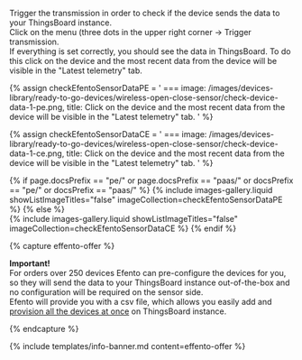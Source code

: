 Trigger the transmission in order to check if the device sends the data to your ThingsBoard instance.  
Click on the menu (three dots in the upper right corner -> Trigger transmission.  
If everything is set correctly, you should see the data in ThingsBoard. To do this click on the device and the most recent data from the device will be visible in the "Latest telemetry" tab.

{% assign checkEfentoSensorDataPE = '
    ===
        image: /images/devices-library/ready-to-go-devices/wireless-open-close-sensor/check-device-data-1-pe.png,
        title: Click on the device and the most recent data from the device will be visible in the "Latest telemetry" tab.
'
%}

{% assign checkEfentoSensorDataCE = '
    ===
        image: /images/devices-library/ready-to-go-devices/wireless-open-close-sensor/check-device-data-1-ce.png,
        title: Click on the device and the most recent data from the device will be visible in the "Latest telemetry" tab.
'
%}

{% if page.docsPrefix == "pe/" or page.docsPrefix == "paas/" or docsPrefix == "pe/" or docsPrefix == "paas/" %}
{% include images-gallery.liquid showListImageTitles="false" imageCollection=checkEfentoSensorDataPE %}
{% else %}  
{% include images-gallery.liquid showListImageTitles="false" imageCollection=checkEfentoSensorDataCE %}
{% endif %}

{% capture effento-offer %}

**Important!**  
For orders over 250 devices Efento can pre-configure the devices for you, so they will send the data to your ThingsBoard instance out-of-the-box and no configuration will be required on the sensor side.  
Efento will provide you with a csv file, which allows you easily add and [provision all the devices at once](/docs/{{page.docsPrefix}}user-guide/bulk-provisioning/) on ThingsBoard instance.  

{% endcapture %}

{% include templates/info-banner.md content=effento-offer %}
